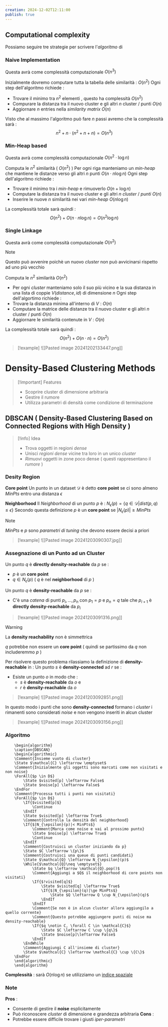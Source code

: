 ```yaml
---
creation: 2024-12-02T12:11:00
publish: true
---
```

## Computational complexity

Possiamo seguire tre strategie per scrivere l'*algoritmo* di 
### Naive Implementation

Questa avrà come complessità computazionale $O(n^3)$

Inizialmente dovremo computare tutta la tabella delle similarità : $O(n^2)$
Ogni step dell'algoritmo richiede : 
+ Trovare il minimo tra $n^2$ elementi , questo ha complessità $O(n^2)$
+ Compurare la distanza tra il nuovo cluster e gli altri $n$ cluster / punti $O(n)$  
+ Aggiornare $n$ entries nella *similarity matrix* $O(n)$

Visto che al massimo l'algoritmo può fare $n$ passi avremo che la complessità sarà : 
$$n^2+ n \cdot (n^2+n+n) = O(n^3)$$
### Min-Heap based

Questa avrà come complessità computazionale $O(n^2 \cdot \log n)$ 

Computa le $n^2$ similarità ( $O(n^2)$ ) 
Per ogni riga manteniamo un *min-heap* che mantiene le distanze verso gli altri $n$ punti $O(n\cdot n \log n)$
Ogni step dell'algoritmo richiede : 
+ Trovare il minimo tra i *min-heap* e rimuoverlo $O(n + \log n)$
+ Computare la distanza tra il nuovo cluster e gli altri $n$ *cluster* / *punti* $O(n)$
+ Inserire le nuove $n$ similarità nei vari *min-heap* $O(n\log n)$

La complessità totale sarà quindi : 
$$O(n^2) + O(n\cdot n \log n) = O(n^2 \log n)$$
### Single Linkage

Questa avrà come complessità computazionale $O(n^2)$
>[!note] 
Questo può avvenire poichè un nuovo *cluster* non può avvicinarsi rispetto ad uno più vecchio 

Computa le $n^2$ similarità $O(n^2)$
+ Per ogni *cluster* manteniamo solo il suo più vicino e la sua distanza in una lista di coppie $V(distance,id)$ di dimensione $n$ 
Ogni step dell'algortimo richiede : 
+ Trovare la distanza minima all'interno di $V$ : $O(n)$
+ Computare la matrice delle distanze tra il nuovo cluster e gli altri $n$ cluster / punti $O(n)$
+ Aggiornare le similarità contenute in $V$ : $O(n)$

La complessità totale sarà quindi : 
$$O(n^2) + O(n\cdot n ) = O(n^2)$$
>[!example] 
>![[Pasted image 20241202133447.png]]

# Density-Based Clustering Methods

>[!important] Features
>+ Scoprire cluster di dimensione arbitraria
>+ Gestire il rumore
>+ Utilizza parametri di densità come condizione di terminazione

## DBSCAN ( Density-Based Clustering Based on Connected Regions with High Density )

>[!info] Idea
>+ Trova oggetti in regioni *dense* 
>+ Unisci *regioni dense* vicine tra loro in un unico *cluster*
>+ *Rimuovi* oggetti in zone poco dense ( questi rappresentano il *rumore* )

### Desity Region

**Core point**
	Un punto in un dataset $\mathcal{D}$ è detto **core point** se ci sono almeno $MinPts$ entro una distanza $\epsilon$

**Neighborhood** 
	Il *Neighborhood* di un punto $p$ è : $N_{\epsilon}(p)=\{q\in \mathcal{D} | dist(p,q)\le \epsilon \}$ 
	Secondo questa definizione $p$ è un **core point** se $|N_{\epsilon}(p)|\ge MinPts$ 
>[!note] 
>$MinPts$ e $p$ sono *parametri di tuning* che devono essere decisi a priori

>[!example] 
>![[Pasted image 20241203090307.jpg]]

### Assegnazione di un Punto ad un Cluster

Un punto $q$ è **directly density-reachable** da $p$ se : 
+ $p$ è un **core point**
+ $q \in N_{\epsilon}(p)$ ( $q$ è nel **neighborhood** di $p$ )

Un punto $q$ è **density-reachable** da $p$ se :
+ C'è una *catena* di punti $p_i, \dots , p_n$ con $p_1 = p$ e $p_n= q$ tale che $p_{i+1}$ è **directly density-reachable** da $p_i$ 

>[!example] 
>![[Pasted image 20241203091316.png]]

>[!warning] 
>La **density reachability** non è simmettrica 
>
>$q$ potrebbe non essere un **core point** ( quindi se partissimo da $q$ non includeremmo $p$ )

Per risolvere questo problema rilassiamo la definizione di **density-reachable** in :
Un punto $s$ è **density-connected** ad $r$ se : 
+ Esiste un punto $o$ in modo che :
	+ $s$ è **density-reachable** da $o$ e 
	+ $r$ è **density-reachable** da $o$

>[!example] 
>![[Pasted image 20241203092851.png]]

In questo modo i punti che sono **density-connected** formano i *cluster* i rimanenti sono considerati *noise* e non vengono inseriti in alcun cluster

>[!example] 
>![[Pasted image 20241203093156.png]]

### Algoritmo

```pseudo
	\begin{algorithm}
	\caption{DBSCAN}
	\begin{algorithmic}
	\Comment{Insieme vuoto di cluster}
	\State $\mathcal{C} \leftarrow \emptyset$
	\Comment{Inizialmente gli oggetti sono marcati come non visitati e non noise}
	\ForAll{$p \in D$}
		\State $visited[p] \leftarrow False$
		\State $noise[p] \leftarrow False$
    \EndFor
    \Comment{Processa tutti i punti non visitati}
    \ForAll{$p \in D$}
	    \If{$visited[p]$}
	        \Continue
        \EndIf
        \State $visited[p] \leftarrow True$
        \Comment{Controlla la densità del neighborhood}
        \If{$|N_{\epsilon}(p)|< MinPts$}
	        \Comment{Marca come noise e vai al prossimo punto}
	        \State $noise[p] \leftarrow True$
	        \Continue
        \EndIf
        \Comment{Costruisci un cluster iniziando da p}
        \State $C \leftarrow \{p\}$
        \Comment{Costruisci una queue di punti candidati} 
        \State $\mathcal{Q} \leftarrow N_{\epsilon}(p)$
        \While{$\mathcal{Q}\neq \emptyset$}
	        \State $q \leftarrow \mathcal{Q}.pop()$
	        \Comment{Aggiungi a $Q$ il neighborhood di core points non visitati}
	        \If{$!visited[q]$}
		        \State $visited[q] \leftarrow True$
		        \If{$|N_{\epsilon}(q)|\ge MinPts$}
			        \State $Q \leftarrow Q \cup N_{\epsilon}(q)$
                \EndIf
            \EndIf
			\Comment{Se non è in alcun cluster allora aggiungilo a quello corrente}
			\Comment{Questo potrebbe aggiungere punti di noise ma density-reachable}
			\If{$q \notin C, \forall C \in \mathcal{C}$}
				\State $C \leftarrow C \cup \{q\}$
				\State $noise[p]\leftarrow False$
            \EndIf
        \EndWhile
        \Comment{Aggiungi C all'insieme di cluster}
        \State $\mathcal{C} \leftarrow \mathcal{C} \cup \{C\}$
    \EndFor
	\end{algorithmic}
	\end{algorithm}
```

**Complessità** : sarà $O(n \log n )$ se utilizziamo un [indice spaziale](https://learn.microsoft.com/en-us/sql/relational-databases/spatial/spatial-indexes-overview?view=sql-server-ver16)

### Note

**Pros** : 
+ Consente di gestire il **noise** esplicitamente
+ Può riconoscere *cluster* di dimensione e grandezza arbitraria
**Cons** : 
+ Potrebbe essere difficile trovare i giusti *iper-parametri*